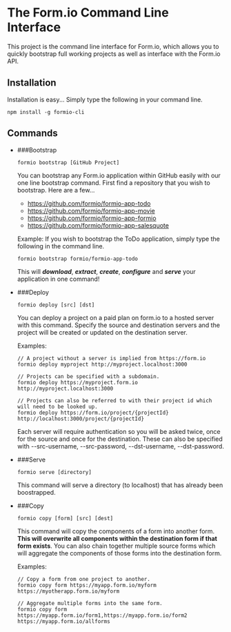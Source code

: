The Form.io Command Line Interface
=================================
This project is the command line interface for Form.io, which allows you to quickly bootstrap full working projects as
well as interface with the Form.io API.

Installation
-------------------
Installation is easy... Simply type the following in your command line.

```
npm install -g formio-cli
```

Commands
-------------

 - ###Bootstrap

   ```
   formio bootstrap [GitHub Project]
   ```

   You can bootstrap any Form.io application within GitHub easily with our one line bootstrap command. First find a
   repository that you wish to bootstrap.  Here are a few...

    - https://github.com/formio/formio-app-todo
    - https://github.com/formio/formio-app-movie
    - https://github.com/formio/formio-app-formio
    - https://github.com/formio/formio-app-salesquote

   Example: If you wish to bootstrap the ToDo application, simply type the following in the command line.

   ```
   formio bootstrap formio/formio-app-todo
   ```

   This will ***download***, ***extract***, ***create***, ***configure*** and ***serve*** your application in one command!
   
 - ###Deploy
    
   ```
   formio deploy [src] [dst]
   ```
   
   You can deploy a project on a paid plan on form.io to a hosted server with this command. Specify the source and destination servers and the project will be created or updated on the destination server.
   
   Examples:
   
   ```
   // A project without a server is implied from https://form.io
   formio deploy myproject http://myproject.localhost:3000
   
   // Projects can be specified with a subdomain.
   formio deploy https://myproject.form.io http://myproject.localhost:3000
   
   // Projects can also be referred to with their project id which will need to be looked up.
   formio deploy https://form.io/project/{projectId} http://localhost:3000/project/{projectId}
   ```
   
   Each server will require authentication so you will be asked twice, once for the source and once for the destination. These can also be specified with --src-username, --src-password, --dst-username, --dst-password.

 - ###Serve

   ```
   formio serve [directory]
   ```

   This command will serve a directory (to localhost) that has already been boostrapped.

 - ###Copy

    ```
    formio copy [form] [src] [dest]
    ```

    This command will copy the components of a form into another form. **This will overwrite all components within the destination form if that form exists**.
    You can also chain together multiple source forms which will aggregate the components of those forms into the destination form.

    Examples:

    ```
    // Copy a form from one project to another.
    formio copy form https://myapp.form.io/myform https://myotherapp.form.io/myform

    // Aggregate multiple forms into the same form.
    formio copy form https://myapp.form.io/form1,https://myapp.form.io/form2 https://myapp.form.io/allforms
    ```
